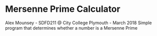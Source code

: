 # Mersenne Prime Calculator
Alex Mounsey - SDFD211 @ City College Plymouth - March 2018
Simple program that determines whether a number is a Mersenne Prime
